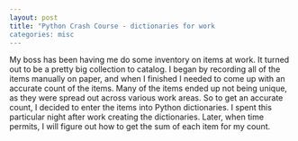 ```yaml
---
layout: post
title: "Python Crash Course - dictionaries for work
categories: misc
---
```


My boss has been having me do some inventory on items at work. It turned out to be a pretty big collection to catalog. I began by recording all of the items manually on paper, and when I finished I needed to come up with an accurate count of the items. Many of the items ended up not being unique, as they were spread out across various work areas. So to get an accurate count, I decided to enter the items into Python dictionaries. I spent this particular night after work creating the dictionaries. Later, when time permits, I will figure out how to get the sum of each item for my count.
